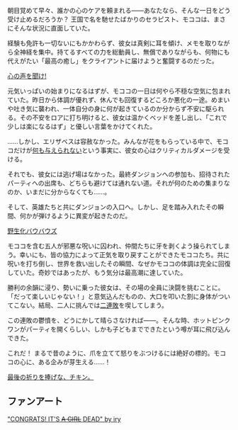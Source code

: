 <!-- title: モココ・アビスガード -->
<!-- status: 生存 -->

朝目覚めて早々、誰かの心のケアを頼まれる――あなたなら、そんな一日をどう受け止めるだろうか？ 王国で名を馳せたばかりのセラピスト、モココは、まさにそんな状況に直面していた。

経験も免許も一切ないにもかかわらず、彼女は真剣に耳を傾け、メモを取りながら全神経を集中。持てるすべての力を総動員し、無償でありながらも、何物にも代えがたい「最高の癒し」をクライアントに届けようと奮闘するのだった。

[心の声を聞け!](#embed:https://www.youtube.com/live/AxQVdUrmVZU?si=u2J66__7bFgQTo-C&t=357)

元気いっぱいの始まりになるはずが、モココの一日は何やら不穏な空気に包まれていた。昨日から体調が優れず、休んでも回復するどころか悪化の一途。めまいや吐き気に襲われ、一体自分の身に何が起きているのか分からず不安に駆られる。その不安をロアに打ち明けると、彼女は温かくベッドを差し出し、「これで少しは楽になるはず」と優しい言葉をかけてくれた。

……しかし、エリザベスは容赦なかった。みんなが花をもらっている中で、モココだけが[何も与えられない](https://www.youtube.com/live/AxQVdUrmVZU?si=kWwjl2iiHwWWZCCd&t=3394)という事実に、彼女の心はクリティカルダメージを受ける。

それでも、彼女には逃げ場はなかった。最終ダンジョンへの参加も、招待されたパーティへの出席も、どちらも避けては通れない道。それが何のための集まりなのか、いまだに分からなくても……。

そして、英雄たちと共にダンジョンの入口へ。しかし、足を踏み入れたその瞬間、何かが弾けるように異変が起きたのだ。

[野生化バウバウズ](#embed:https://www.youtube.com/live/AxQVdUrmVZU?si=--yBq_oBXFgsl_MT&t=5272)

モココを含む五人が邪悪な呪いに囚われ、仲間たちに牙を剥くよう操られてしまう。幸いにも、皆の協力によって正気を取り戻すことができたモココたち。共に呪いを打ち倒し、世界を救い出したその瞬間、なぜかモココの体調は完全に回復していた。奇妙ではあったが、もう気分は最高潮に達していた。

勝利の余韻に浸り、勢いに乗った彼女は、その場の全員に決闘を挑むことに。「だって楽しいじゃない！」と意気込んだものの、大口を叩いた割に身体がついてこない。結局、二人に挑んでは[二連敗](https://www.youtube.com/live/AxQVdUrmVZU?si=brpDCiHHjSM7FCf5&t=7451)を喫してしまう。

この連敗の鬱憤を、どうにかして晴らさなければ――。そんな時、ホットピンクワンがパーティを開くらしい、しかも子どもまでできたという噂が耳に飛び込んできた。

これだ！ まるで昔のように、爪を立てて怒りをぶつけるには絶好の標的。モココの心に、ある企みが芽生える……！

[最後の祈りを捧げな、チキン。](#embed:https://www.youtube.com/live/AxQVdUrmVZU?si=S5vlYTWNDv68hc5A&t=8949)

## ファンアート

["CONGRATS! IT'S ~~A GIRL~~ DEAD" by iry](https://x.com/iryry_a/status/1921139006986678434)